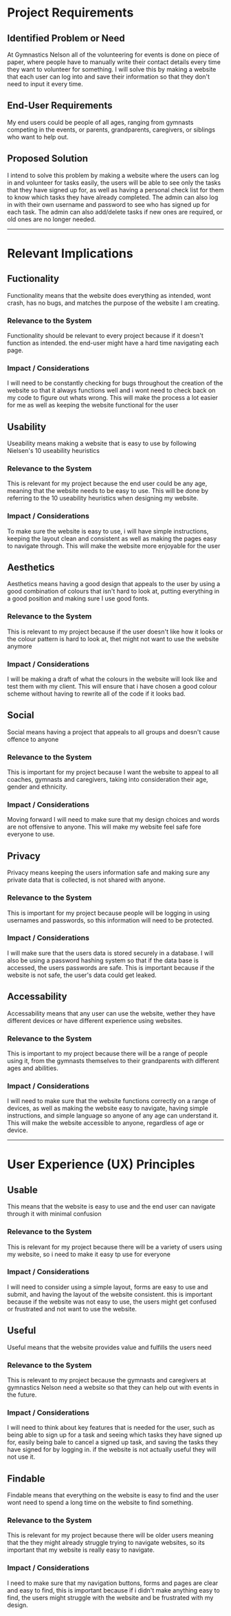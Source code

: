 # Project Requirements

## Identified Problem or Need

At Gymnastics Nelson all of the volunteering for events is done on piece of paper, where people have to manually write their contact details every time they want to volunteer for something. I will solve this by making a website that each user can log into and save their information so that they don't need to input it every time.

## End-User Requirements

My end users could be people of all ages, ranging from gymnasts competing in the events, or parents, grandparents, caregivers, or siblings who want to help out. 

## Proposed Solution

I intend to solve this problem by making a website where the users can log in and volunteer for tasks easily, the users will be able to see only the tasks that they have signed up for, as well as having a personal check list for them to know which tasks they have already completed. The admin can also log in with their own username and password to see who has signed up for each task. The admin can also add/delete tasks if new ones are required, or old ones are no longer needed.

---

# Relevant Implications

## Fuctionality

Functionality means that the website does everything as intended, wont crash, has no bugs, and matches the purpose of the website I am creating.

### Relevance to the System

Functionality should be relevant to every project because if it doesn't function as intended. the end-user might have a hard time navigating each page.

### Impact / Considerations

I will need to be constantly checking for bugs throughout the creation of the website so that it always functions well and i wont need to check back on my code to figure out whats wrong. This will make the process a lot easier for me as well as keeping the website functional for the user



## Usability

Useability means making a website that is easy to use by following Nielsen's 10 useability heuristics

### Relevance to the System

This is relevant for my project because the end user could be any age, meaning that the website needs to be easy to use. This will be done by referring to the 10 useability heuristics when designing my website.

### Impact / Considerations

To make sure the website is easy to use, i will have simple instructions, keeping the layout clean and consistent as well as making the pages easy to navigate through. This will make the website more enjoyable for the user



## Aesthetics


Aesthetics means having a good design that appeals to the user by using a good combination of colours that isn't hard to look at, putting everything in a good position and making sure I use good fonts.

### Relevance to the System


This is relevant to my project because if the user doesn't like how it looks or the colour pattern is hard to look at, thet might not want to use the website anymore

### Impact / Considerations

I will be making a draft of what the colours in the website will look like and test them with my client. This will ensure that i have chosen a good colour scheme without having to rewrite all of the code if it looks bad.



## Social

Social means having a project that appeals to all groups and doesn't cause offence to anyone

### Relevance to the System

This is important for my project because I want the website to appeal to all coaches, gymnasts and caregivers, taking into consideration their age, gender and ethnicity.

### Impact / Considerations

Moving forward I will need to make sure that my design choices and words are not offensive to anyone. This will make my website feel safe fore everyone to use.



## Privacy

Privacy means keeping the users information safe and making sure any private data that is collected, is not shared with anyone.

### Relevance to the System

This is important for my project because people will be logging in using usernames and passwords, so this information will need to be protected.

### Impact / Considerations

I will make sure that the users data is stored securely in a database. I will also be using a password hashing system so that if the data base is accessed, the users passwords are safe. This is important because if the website is not safe, the user's data could get leaked.

## Accessability

Accessability means that any user can use the website, wether they have different devices or have different experience using websites.

### Relevance to the System

This is important to my project because there will be a range of people using it, from the gymnasts themselves to their grandparents with different ages and abilities.

### Impact / Considerations

I will need to make sure that the website functions correctly on a range of devices, as well as making the website easy to navigate, having simple instructions, and simple language so anyone of any age can understand it. This will make the website accessible to anyone, regardless of age or device.


---

# User Experience (UX) Principles

## Usable

This means that the website is easy to use and the end user can navigate through it with minimal confusion

### Relevance to the System

This is relevant for my project because there will be a variety of users using my website, so i need to make it easy tp use for everyone

### Impact / Considerations

I will need to consider using a simple layout, forms are easy to use and submit, and having the layout of the website consistent. this is important because if the website was not easy to use, the users might get confused or frustrated and not want to use the website.


## Useful

Useful means that the website provides value and fulfills the users need

### Relevance to the System

This is relevant to my project because the gymnasts and caregivers at gymnastics Nelson need a website so that they can help out with events in the future.

### Impact / Considerations

I will need to think about key features that is needed for the user, such as being able to sign up for a task and seeing which tasks they have signed up for, easily being bale to cancel a signed up task, and saving the tasks they have signed for by logging in. if the website is not actually useful they will not use it.


## Findable

Findable means that everything on the website is easy to find and the user wont need to spend a long time on the website to find something.

### Relevance to the System

This is relevant for my project because there will be older users meaning that the they might already struggle trying to navigate websites, so its important that my website is really easy to navigate.

### Impact / Considerations

I need to make sure that my navigation buttons, forms and pages are clear and easy to find, this is important because if i didn't make anything easy to find, the users might struggle with the website and be frustrated with my design.

